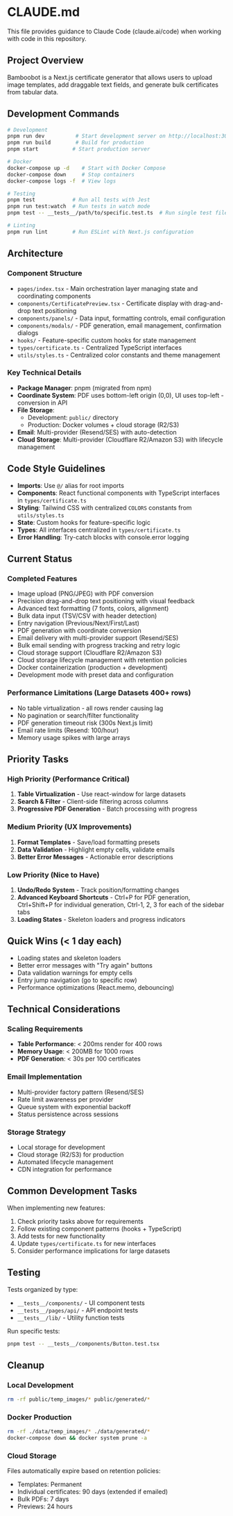 # CLAUDE.md

This file provides guidance to Claude Code (claude.ai/code) when working with code in this repository.

## Project Overview

Bamboobot is a Next.js certificate generator that allows users to upload image templates, add draggable text fields, and generate bulk certificates from tabular data.

## Development Commands

```bash
# Development
pnpm run dev          # Start development server on http://localhost:3000
pnpm run build        # Build for production
pnpm start           # Start production server

# Docker
docker-compose up -d    # Start with Docker Compose
docker-compose down     # Stop containers
docker-compose logs -f  # View logs

# Testing
pnpm test            # Run all tests with Jest
pnpm run test:watch  # Run tests in watch mode
pnpm test -- __tests__/path/to/specific.test.ts  # Run single test file

# Linting
pnpm run lint        # Run ESLint with Next.js configuration
```

## Architecture

### Component Structure
- `pages/index.tsx` - Main orchestration layer managing state and coordinating components
- `components/CertificatePreview.tsx` - Certificate display with drag-and-drop text positioning
- `components/panels/` - Data input, formatting controls, email configuration
- `components/modals/` - PDF generation, email management, confirmation dialogs
- `hooks/` - Feature-specific custom hooks for state management
- `types/certificate.ts` - Centralized TypeScript interfaces
- `utils/styles.ts` - Centralized color constants and theme management

### Key Technical Details
- **Package Manager**: pnpm (migrated from npm)
- **Coordinate System**: PDF uses bottom-left origin (0,0), UI uses top-left - conversion in API
- **File Storage**: 
  - Development: `public/` directory
  - Production: Docker volumes + cloud storage (R2/S3)
- **Email**: Multi-provider (Resend/SES) with auto-detection
- **Cloud Storage**: Multi-provider (Cloudflare R2/Amazon S3) with lifecycle management

## Code Style Guidelines

- **Imports**: Use `@/` alias for root imports
- **Components**: React functional components with TypeScript interfaces in `types/certificate.ts`
- **Styling**: Tailwind CSS with centralized `COLORS` constants from `utils/styles.ts`
- **State**: Custom hooks for feature-specific logic
- **Types**: All interfaces centralized in `types/certificate.ts`
- **Error Handling**: Try-catch blocks with console.error logging

## Current Status

### Completed Features
- Image upload (PNG/JPEG) with PDF conversion
- Precision drag-and-drop text positioning with visual feedback
- Advanced text formatting (7 fonts, colors, alignment)
- Bulk data input (TSV/CSV with header detection)
- Entry navigation (Previous/Next/First/Last)
- PDF generation with coordinate conversion
- Email delivery with multi-provider support (Resend/SES)
- Bulk email sending with progress tracking and retry logic
- Cloud storage support (Cloudflare R2/Amazon S3)
- Cloud storage lifecycle management with retention policies
- Docker containerization (production + development)
- Development mode with preset data and configuration

### Performance Limitations (Large Datasets 400+ rows)
- No table virtualization - all rows render causing lag
- No pagination or search/filter functionality
- PDF generation timeout risk (300s Next.js limit)
- Email rate limits (Resend: 100/hour)
- Memory usage spikes with large arrays

## Priority Tasks

### High Priority (Performance Critical)
1. **Table Virtualization** - Use react-window for large datasets
2. **Search & Filter** - Client-side filtering across columns
3. **Progressive PDF Generation** - Batch processing with progress

### Medium Priority (UX Improvements)
1. **Format Templates** - Save/load formatting presets
2. **Data Validation** - Highlight empty cells, validate emails
3. **Better Error Messages** - Actionable error descriptions

### Low Priority (Nice to Have)
1. **Undo/Redo System** - Track position/formatting changes
2. **Advanced Keyboard Shortcuts** - Ctrl+P for PDF generation, Ctrl+Shift+P for individual generation, Ctrl-1, 2, 3 for each of the sidebar tabs
3. **Loading States** - Skeleton loaders and progress indicators

## Quick Wins (< 1 day each)
- Loading states and skeleton loaders
- Better error messages with "Try again" buttons
- Data validation warnings for empty cells
- Entry jump navigation (go to specific row)
- Performance optimizations (React.memo, debouncing)

## Technical Considerations

### Scaling Requirements
- **Table Performance**: < 200ms render for 400 rows
- **Memory Usage**: < 200MB for 1000 rows
- **PDF Generation**: < 30s per 100 certificates

### Email Implementation
- Multi-provider factory pattern (Resend/SES)
- Rate limit awareness per provider
- Queue system with exponential backoff
- Status persistence across sessions

### Storage Strategy
- Local storage for development
- Cloud storage (R2/S3) for production
- Automated lifecycle management
- CDN integration for performance

## Common Development Tasks

When implementing new features:
1. Check priority tasks above for requirements
2. Follow existing component patterns (hooks + TypeScript)
3. Add tests for new functionality
4. Update `types/certificate.ts` for new interfaces
5. Consider performance implications for large datasets

## Testing

Tests organized by type:
- `__tests__/components/` - UI component tests
- `__tests__/pages/api/` - API endpoint tests
- `__tests__/lib/` - Utility function tests

Run specific tests:
```bash
pnpm test -- __tests__/components/Button.test.tsx
```

## Cleanup

### Local Development
```bash
rm -rf public/temp_images/* public/generated/*
```

### Docker Production
```bash
rm -rf ./data/temp_images/* ./data/generated/*
docker-compose down && docker system prune -a
```

### Cloud Storage
Files automatically expire based on retention policies:
- Templates: Permanent
- Individual certificates: 90 days (extended if emailed)
- Bulk PDFs: 7 days
- Previews: 24 hours
